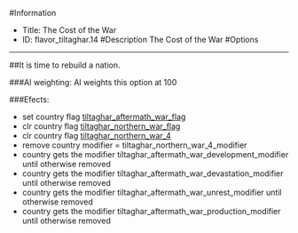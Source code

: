 #Information
 - Title: The Cost of the War
 - ID: flavor_tiltaghar.14
#Description
The Cost of the War
#Options

___
##It is time to rebuild a nation.

###AI weighting:
AI weights this option at 100


###Efects:<ul><li>set country flag [tiltaghar_aftermath_war_flag](../flags/tiltaghar_aftermath_war_flag.md)</li><li>clr country flag [tiltaghar_northern_war_flag](../flags/tiltaghar_northern_war_flag.md)</li><li>clr country flag [tiltaghar_northern_war_4](../flags/tiltaghar_northern_war_4.md)</li><li>remove country modifier = tiltaghar_northern_war_4_modifier</li><li>country gets the modifier tiltaghar_aftermath_war_development_modifier until otherwise removed</li><li>country gets the modifier tiltaghar_aftermath_war_devastation_modifier until otherwise removed</li><li>country gets the modifier tiltaghar_aftermath_war_unrest_modifier until otherwise removed</li><li>country gets the modifier tiltaghar_aftermath_war_production_modifier until otherwise removed</li></ul>
